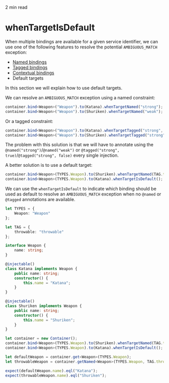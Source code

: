 <p id="reading-time-action-id" align="left">2 min read</p>

# whenTargetIsDefault
When multiple bindings are available for a given service identifier, we can use 
one of the following features to resolve the potential `AMBIGUOUS_MATCH` exception:

- [Named bindings](https://github.com/inversify/InversifyJS/blob/master/wiki/named_bindings.md)
- [Tagged bindings](https://github.com/inversify/InversifyJS/blob/master/wiki/tagged_bindings.md)
- [Contextual bindings](https://github.com/inversify/InversifyJS/blob/master/wiki/contextual_bindings.md)
- Default targets

In this section we will explain how to use default targets.

We can resolve an `AMBIGUOUS_MATCH` exception using a named constraint:

```ts
container.bind<Weapon>("Weapon").to(Katana).whenTargetNamed("strong");
container.bind<Weapon>("Weapon").to(Shuriken).whenTargetNamed("weak");
```

Or a tagged constraint:

```ts
container.bind<Weapon>("Weapon").to(Katana).whenTargetTagged("strong", true);
container.bind<Weapon>("Weapon").to(Shuriken).whenTargetTagged("strong", false);
```

The problem with this solution is that we will have to annotate using
the `@named("strong")`/`@named("weak")` or `@tagged("strong", true)`/`@tagged("strong", false)`
every single injection.

A better solution is to use a default target:

```ts
container.bind<Weapon>(TYPES.Weapon).to(Shuriken).whenTargetNamed(TAG.throwable);
container.bind<Weapon>(TYPES.Weapon).to(Katana).whenTargetIsDefault();
```

We can use the `whenTargetIsDefault` to indicate which binding should be used as default
to resolve an `AMBIGUOUS_MATCH` exception when no `@named` or `@tagged` annotations 
are available.

```ts
let TYPES = {
    Weapon: "Weapon"
};

let TAG = {
    throwable: "throwable"
};

interface Weapon {
    name: string;
}

@injectable()
class Katana implements Weapon {
    public name: string;
    constructor() {
        this.name = "Katana";
    }
}

@injectable()
class Shuriken implements Weapon {
    public name: string;
    constructor() {
        this.name = "Shuriken";
    }
}

let container = new Container();
container.bind<Weapon>(TYPES.Weapon).to(Shuriken).whenTargetNamed(TAG.throwable);
container.bind<Weapon>(TYPES.Weapon).to(Katana).whenTargetIsDefault();

let defaultWeapon = container.get<Weapon>(TYPES.Weapon);
let throwableWeapon = container.getNamed<Weapon>(TYPES.Weapon, TAG.throwable);

expect(defaultWeapon.name).eql("Katana");
expect(throwableWeapon.name).eql("Shuriken");
```